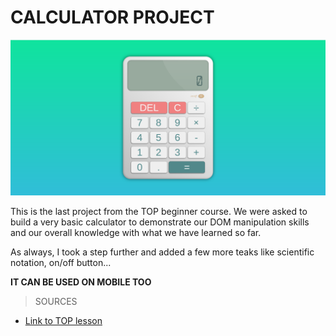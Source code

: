 # CALCULATOR PROJECT

![Calculator](img/Calculator.png)

This is the last project from the TOP beginner course.
We were asked to build a very basic calculator to demonstrate
our DOM manipulation skills and our overall knowledge with what
we have learned so far.

As always, I took a step further and added a few more teaks like scientific notation, on/off button...

**IT CAN BE USED ON MOBILE TOO**

> SOURCES
- [Link to TOP lesson](https://www.theodinproject.com/lessons/foundations-calculator)